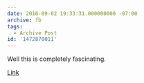 ```yaml
---
date: 2016-09-02 19:33:31.000000000 -07:00
archive: fb
tags: 
  - Archive Post
id: '1472870011'
---
```


Well this is completely fascinating.

[Link](http://arstechnica.com/science/2016/09/bizarre-ant-colony-discovered-in-an-abandoned-polish-nuclear-weapons-bunker/)
